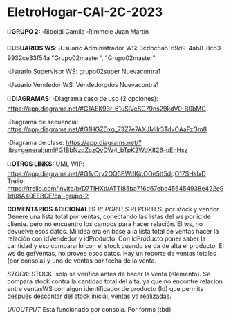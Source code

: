 # EletroHogar-CAI-2C-2023
◻️**GRUPO 2:**
▫️Riboldi Camila
▫️Rimmele Juan Martín

◻️**USUARIOS WS**:
▫️Usuario Administrador WS:
0cdbc5a5-69d9-4ab8-8cb3-9932ce33f54a
 "Grupo02master",
 "Grupo02master"

▫️Usuario Supervisor WS:
grupo02super
Nuevacontra1

▫️Usuario Vendedor WS:
Vendedorgdos
Nuevacontra1

◻️**DIAGRAMAS:**
▫️Diagrama caso de uso (2 opciones):
https://app.diagrams.net/#G1AEK93r-61uSlVeSC79ns29kdV0_B0bMG

▫️Diagrama de secuencia:
https://app.diagrams.net/#G1HGZDxq_73Z7e7AXJMiIr3TdvCAaFzGm8

▫️Diagrama de clase:
https://app.diagrams.net/?libs=general;uml#G1BbNzdZczQyDW4_bTpK2WdX826-uEnHsz

◻️**OTROS LINKS:**
UML WIP:  https://app.diagrams.net/#G1yOry2OQ5BWdKjcOOe5tt5dqO17SHslxD
Trello: https://trello.com/invite/b/D7TIHXtl/ATTI85ba716d67eba456454938e422e91d08A40FEBCF/cai-grupo-2

**COMENTARIOS ADICIONALES**
*REPORTES*
REPORTES: por stock y vendor. Genere una lista total por ventas, conectando las listas del ws por id de cliente. 
pero no encuentro los campos para hacer relación. El ws, no devuelve esos datos. 
Mi idea era en base a la lista total de ventas hacer la relación con idVendedor y idProducto. 
Con idProducto poner saber la cantidad y eso compararlo con el stock cuando se da de alta el producto. 
El ws de getVentas, no provee esos datos. Hay un reporte de ventas totales (por consola) y uno de ventas por fecha de la venta. 

*STOCK*:
STOCK: solo se verifica antes de hacer la venta (elemento). Se compara stock contra la cantidad total del alta, ya que no encontre
relacion entre ventasWS con algún identificador de producto (Id) que permita después descontar del stock inicial, ventas ya realizadas.

*UI/OUTPUT*
Esta funcionado por consola. 
Por forms (tbd)
